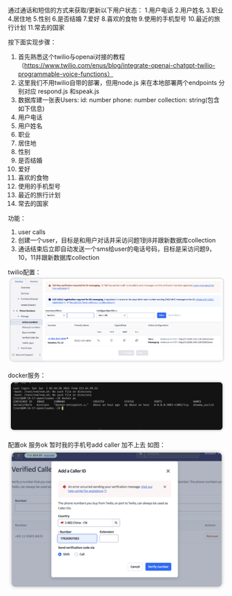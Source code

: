 通过通话和短信的⽅式来获取/更新以下⽤户状态：
1.用户电话 2.用户姓名 3.职业 4.居住地 5.性别 6.是否结婚  7.爱好 8.喜欢的食物 9.使用的手机型号 10.最近的旅行计划 11.常去的国家

按下面实现步骤：
1. ⾸先熟悉这个twilio与openai对接的教程 （https://www.twilio.com/enus/blog/integrate-openai-chatgpt-twilio-programmable-voice-functions）
2. 这⾥我们不⽤twilio⾃带的部署，但⽤node.js 来在本地部署两个endpoints 分别对应
respond.js 和speak.js
3. 数据库建⼀张表Users:
id: number
phone: number
collection: string(包含如下信息)
1. ⽤户电话
2. ⽤户姓名
3. 职业
4. 居住地
5. 性别
6. 是否结婚
7. 爱好
8. 喜欢的⾷物
9. 使⽤的⼿机型号
10. 最近的旅⾏计划
11. 常去的国家

功能：
1. user calls
2. 创建⼀个user，⽬标是和⽤户对话并采访问题1到8并跟新数据库collection
3. 通话结束后⽴即⾃动发送⼀个sms给user的电话号码，⽬标是采访问题9，10，11并跟新数据库collection

twilio配置：
 ![My Image](images/image.png)

docker服务：
 ![My Image2](images/image2.png)

配置ok 服务ok 暂时我的手机号add caller 加不上去 如图：
 ![My Image3](images/image3.png)

